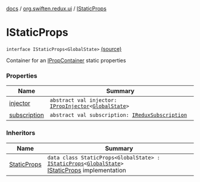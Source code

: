 [docs](../../index.md) / [org.swiften.redux.ui](../index.md) / [IStaticProps](./index.md)

# IStaticProps

`interface IStaticProps<GlobalState>` [(source)](https://github.com/protoman92/KotlinRedux/tree/master/common/common-ui/src/main/kotlin/org/swiften/redux/ui/Props.kt#L12)

Container for an [IPropContainer](../-i-prop-container/index.md) static properties

### Properties

| Name | Summary |
|---|---|
| [injector](injector.md) | `abstract val injector: `[`IPropInjector`](../-i-prop-injector/index.md)`<`[`GlobalState`](index.md#GlobalState)`>` |
| [subscription](subscription.md) | `abstract val subscription: `[`IReduxSubscription`](../../org.swiften.redux.core/-i-redux-subscription/index.md) |

### Inheritors

| Name | Summary |
|---|---|
| [StaticProps](../-static-props/index.md) | `data class StaticProps<GlobalState> : `[`IStaticProps`](./index.md)`<`[`GlobalState`](../-static-props/index.md#GlobalState)`>`<br>[IStaticProps](./index.md) implementation |

